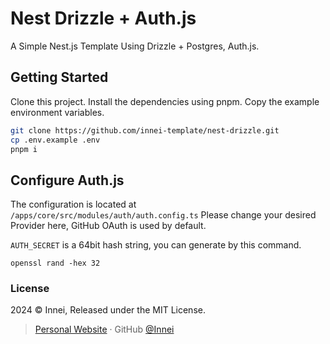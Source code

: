 # Nest Drizzle + Auth.js

A Simple Nest.js Template Using Drizzle + Postgres, Auth.js.

## Getting Started

Clone this project. Install the dependencies using pnpm. Copy the example environment variables.

```sh
git clone https://github.com/innei-template/nest-drizzle.git
cp .env.example .env
pnpm i
```

## Configure Auth.js 

The configuration is located at `/apps/core/src/modules/auth/auth.config.ts` Please change your desired Provider here, GitHub OAuth is used by default.

`AUTH_SECRET` is a 64bit hash string, you can generate by this command.

```
openssl rand -hex 32
```

### License

2024 © Innei, Released under the MIT License.

> [Personal Website](https://innei.in/) · GitHub [@Innei](https://github.com/innei/)